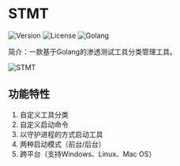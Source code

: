 # STMT
![Version](https://img.shields.io/badge/Version-1.0-blue)
![License](https://img.shields.io/badge/license-MIT-yellow)
![Golang](https://img.shields.io/badge/Golang->=1.10-orange)

简介：一款基于Golang的渗透测试工具分类管理工具。

![STMT](https://s3.jpg.cm/2021/09/24/IkGI2C.png)

## 功能特性
1. 自定义工具分类
2. 自定义启动命令
3. 以守护进程的方式启动工具
4. 两种启动模式（前台/后台）
5. 跨平台（支持Windows、Linux、Mac OS）